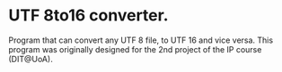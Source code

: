# UTF 8to16 converter.
Program that can convert any UTF 8 file, to UTF 16 and vice versa. This program was originally designed for the 2nd project of the IP course (DIT@UoA).

